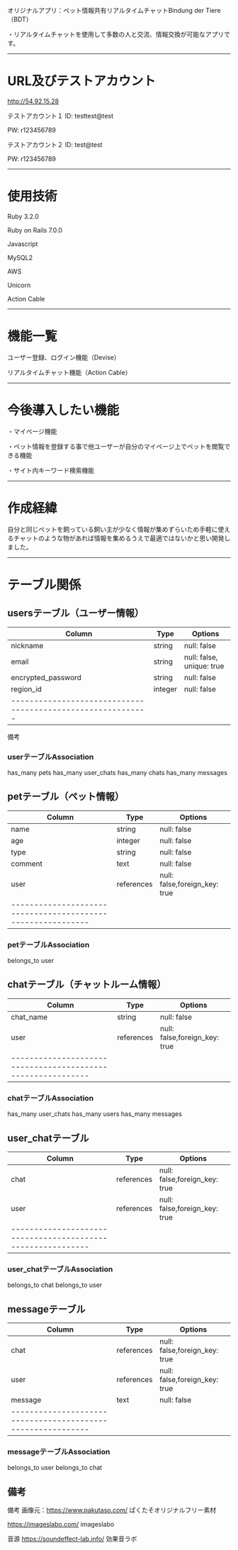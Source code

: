 オリジナルアプリ：ペット情報共有リアルタイムチャットBindung der Tiere（BDT）

・リアルタイムチャットを使用して多数の人と交流、情報交換が可能なアプリです。

--------------------------------------------------------------------------
# URL及びテストアカウント

  http://54.92.15.28

テストアカウント１
ID: testtest@test

PW: r123456789

テストアカウント２
ID: test@test

PW: r123456789

--------------------------------------------------------------------------
# 使用技術

Ruby  3.2.0

Ruby on Rails 7.0.0

Javascript

MySQL2

AWS

Unicorn

Action Cable

--------------------------------------------------------------------------
# 機能一覧

ユーザー登録、ログイン機能（Devise）

リアルタイムチャット機能（Action Cable）

--------------------------------------------------------------------------
# 今後導入したい機能

・マイページ機能

・ペット情報を登録する事で他ユーザーが自分のマイページ上でペットを閲覧できる機能

・サイト内キーワード検索機能

--------------------------------------------------------------------------
# 作成経緯

自分と同じペットを飼っている飼い主が少なく情報が集めずらいため手軽に使えるチャットのような物があれば情報を集めるうえで最適ではないかと思い開発しました。

--------------------------------------------------------------------------



# テーブル関係

## usersテーブル（ユーザー情報）

|Column            |Type      |Options                      |
|------------------|----------|-----------------------------|
|nickname          |string    |null: false                  |
|email             |string    |null: false, unique: true    |
|encrypted_password|string    |null: false                  |
|region_id         |integer   |null: false                  |
|-----------------------------------------------------------|
備考

### userテーブルAssociation
has_many pets
has_many user_chats
has_many chats
has_many messages


## petテーブル（ペット情報）

|Column            |Type      |Options                      |
|------------------|----------|-----------------------------|
|name              |string    |null: false                  |
|age               |integer   |null: false                  |
|type              |string    |null: false                  |
|comment           |text      |null: false                  |
|user              |references|null: false,foreign_key: true|
|-----------------------------------------------------------|


### petテーブルAssociation
belongs_to user

## chatテーブル（チャットルーム情報）
|Column            |Type      |Options                      |
|------------------|----------|-----------------------------|
|chat_name         |string    |null: false                  |
|user              |references|null: false,foreign_key: true|
|-----------------------------------------------------------|

### chatテーブルAssociation
has_many user_chats
has_many users
has_many messages

## user_chatテーブル
|Column            |Type      |Options                      |
|------------------|----------|-----------------------------|
|chat              |references|null: false,foreign_key: true|
|user              |references|null: false,foreign_key: true|
|-----------------------------------------------------------|

### user_chatテーブルAssociation
belongs_to chat
belongs_to user

## messageテーブル
|Column            |Type      |Options                      |
|------------------|----------|-----------------------------|
|chat              |references|null: false,foreign_key: true|
|user              |references|null: false,foreign_key: true|
|message           |text      |null: false                  |
|-----------------------------------------------------------|

### messageテーブルAssociation
belongs_to user
belongs_to chat





















## 備考
備考
画像元：https://www.pakutaso.com/
ぱくたそオリジナルフリー素材

https://imageslabo.com/
imageslabo

音源
https://soundeffect-lab.info/
効果音ラボ
